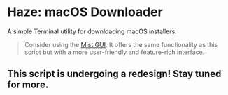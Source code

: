 # Haze: macOS Downloader
A simple Terminal utility for downloading macOS installers.

> Consider using the [Mist GUI](https://github.com/ninxsoft/Mist). It offers the same functionality as this script but with a more user-friendly and feature-rich interface.

## This script is undergoing a redesign! Stay tuned for more.
